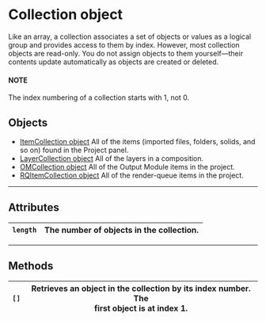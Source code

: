 # Collection object

Like an array, a collection associates a set of objects or values as a logical group and provides access to them by index. However, most collection objects are read-only. You do not assign objects to them yourself—their contents update automatically as objects are created or deleted.

#### NOTE
The index numbering of a collection starts with 1, not 0.

## Objects

- [ItemCollection object](../items/itemcollection.md#itemcollection) All of the items (imported files, folders, solids, and so on) found in the Project panel.
- [LayerCollection object](../layers/layercollection.md#layercollection) All of the layers in a composition.
- [OMCollection object](../renderqueue/omcollection.md#omcollection) All of the Output Module items in the project.
- [RQItemCollection object](../renderqueue/rqitemcollection.md#rqitemcollection) All of the render-queue items in the project.

---

## Attributes

| `length`   | The number of objects in the collection.   |
|------------|--------------------------------------------|

---

## Methods

| `[]`   | Retrieves an object in the collection by its index number. The<br/>first object is at index 1.   |
|--------|--------------------------------------------------------------------------------------------------|
